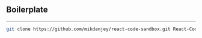 ## Boilerplate

-----

```bash
git clone https://github.com/mikdanjey/react-code-sandbox.git React-Code-Sandbox
```

